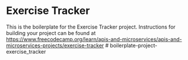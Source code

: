 # Exercise Tracker

This is the boilerplate for the Exercise Tracker project. Instructions for building your project can be found at https://www.freecodecamp.org/learn/apis-and-microservices/apis-and-microservices-projects/exercise-tracker
#   b o i l e r p l a t e - p r o j e c t - e x e r c i s e _ t r a c k e r  
 